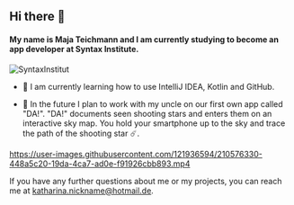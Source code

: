 ## Hi there 👋

#### My name is Maja Teichmann and I am currently studying to become an app developer at Syntax Institute.

![SyntaxInstitut](https://user-images.githubusercontent.com/121936594/210576289-425c570e-6fe1-40a9-a68a-2e59fb13bdb2.png)

- 🌱 I am currently learning how to use IntelliJ IDEA, Kotlin and GitHub.

- 🔭 In the future I plan to work with my uncle on our first own app called "DA!".
  "DA!" documents seen shooting stars and enters them on an interactive sky map.
  You hold your smartphone up to the sky and trace the path of the shooting star ☄️.
  
  

https://user-images.githubusercontent.com/121936594/210576330-448a5c20-19da-4ca7-ad0e-f91926cbb893.mp4


If you have any further questions about me or my projects, you can reach me at katharina.nickname@hotmail.de.
